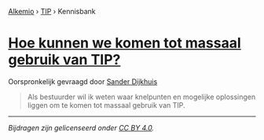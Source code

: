 [Alkemio](https://welcome.alkem.io/) › [TIP](https://alkem.io/tip/dashboard) › Kennisbank
# [Hoe kunnen we komen tot massaal gebruik van TIP?](https://alkem.io/tip/collaboration/hoekunnenwekomen-4535)
Oorspronkelijk gevraagd door [Sander Dijkhuis](https://alkem.io/user/sander-dijkhuis-3912)
>Als bestuurder wil ik weten waar knelpunten en mogelijke oplossingen liggen om te komen tot massaal gebruik van TIP.
* * *
_Bijdragen zijn gelicenseerd onder [CC BY 4.0](https://creativecommons.org/licenses/by/4.0/deed.nl)._
